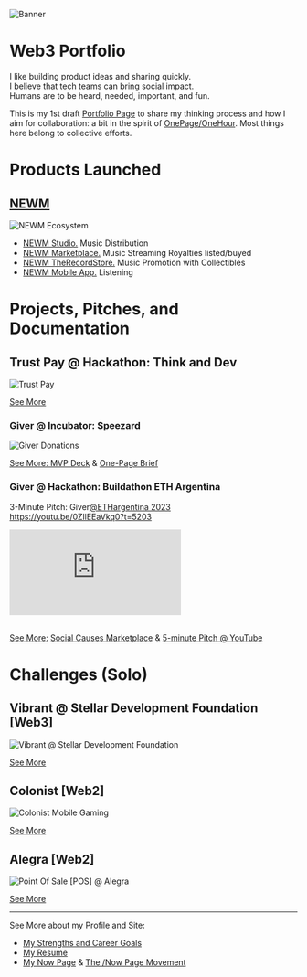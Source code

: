 
![](./pics/banner.png "Banner")

# Web3 Portfolio

I like building product ideas and sharing quickly.  
I believe that tech teams can bring social impact.  
Humans are to be heard, needed, important, and fun. 

This is my 1st draft [Portfolio Page](../portfolio) to share my thinking process and how I aim for collaboration: a bit in the spirit of [OnePage/OneHour](https://www.onepageonehour.com/about). Most things here belong to collective efforts.

# Products Launched

## [NEWM](newm.io)

![NEWM Ecosystem](./pics/newm.png "NEWM Product Ecosystem")

* [NEWM Studio.](https://newm.studio/) Music Distribution
* [NEWM Marketplace.](https://marketplace.newm.io/) Music Streaming Royalties listed/buyed
* [NEWM TheRecordStore.](https://newm.io/recordstore/) Music Promotion with Collectibles
* [NEWM Mobile App.](https://newm.io/app/) Listening

# Projects, Pitches, and Documentation

## Trust Pay @ Hackathon: Think and Dev 

![Trust Pay](./pics/trust-pay.png "Trust Pay Deck")

[See More](https://github.com/naihloan/hackaton-web3) 

### Giver @ Incubator: Speezard

![Giver Donations](./pics/giver-donations.png "Giver Donations at Speezard")

[See More: MVP Deck](https://github.com/naihloan/giver) & [One-Page Brief](https://github.com/naihloan/giver/blob/main/docs/trust-pay--brief.pdf)


### Giver @ Hackathon: Buildathon ETH Argentina

<p>
3-Minute Pitch: Giver<a href="https://youtu.be/0ZllEEaVkq0?t=5203">@ETHargentina 2023</a> </br>
<a href="https://youtu.be/0ZllEEaVkq0?t=5203">
https://youtu.be/0ZllEEaVkq0?t=5203
</a> </p>

<!-- 4:3 aspect ratio -->
<div class="embed-responsive embed-responsive-4by3">
  <iframe class="embed-responsive-item" src="https://www.youtube.com/embed/0ZllEEaVkq0" title="Ethereum Argentina - Live Streaming - Sala GOERLI - 19/08" frameborder="0" allow="accelerometer; autoplay; clipboard-write; encrypted-media; gyroscope; picture-in-picture; web-share" allowfullscreen></iframe>
</div>

</br>

[See More:](https://taikai.network/ethargentina/hackathons/buildathon-2023/projects/clksl5y0i004uwe01qspq0702/idea) [Social Causes Marketplace](https://github.com/giverproject/.github) & [5-minute Pitch @ YouTube](https://www.youtube.com/watch?v=Dcx3DsDvrno)

# Challenges (Solo)

## Vibrant @ Stellar Development Foundation [Web3]

![](./pics/vibrant.png "Vibrant @ Stellar Development Foundation")

[See More](https://docs.google.com/document/d/1ygYA8fO-ZA_NEzBkLzPoG_tR7nwmIj_Q/)

## Colonist [Web2]

![](./pics/colonist.png "Colonist Mobile Gaming")

[See More](https://docs.google.com/document/d/1tJtLP1rMluoYfjqvYuyJo90zgD811KbqSY43Qj_azM0/)

## Alegra [Web2]

![](./pics/alegra.png "Point Of Sale [POS] @ Alegra")

[See More](https://docs.google.com/document/d/1qe4MEC31eJdNm-yosAH_QAoG6NvtATbmNh8UduGztxI/)

---

See More about my Profile and Site: 

* [My Strengths and Career Goals](../docs/mnookin-2pager/benji--mnookin-product-manager.pdf)
* [My Resume](../docs/cv/benji-cv.pdf)
* [My Now Page](../now) & [The /Now Page Movement](https://sive.rs/nowff)

